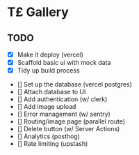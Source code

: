 # T£ Gallery

## TODO

- [x] Make it deploy (vercel)
- [x] Scaffold basic ui with mock data
- [x] Tidy up build process
- [] Set up the database (vercel postgres)
- [] Attach database to UI
- [] Add authentication (w/ clerk)
- [] Add image upload
- [] Error management (w/ sentry)
- [] Routing/image page (parallel route)
- [] Delete button (w/ Server Actions)
- [] Analytics (posthog)
- [] Rate limiting (upstash)

